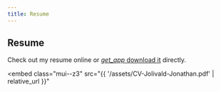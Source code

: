 ```yaml
---
title: Resume
---
```

## Resume

Check out my resume online or <a href="{{ '/assets/CV-Jolivald-Jonathan.pdf' | relative_url }}" class="_mui-btn _mui-btn--primary">
  <i class="material-icons">get_app</i>
  download it</a> directly.



<embed
  class="mui--z3"
  src="{{ '/assets/CV-Jolivald-Jonathan.pdf' | relative_url }}"
>